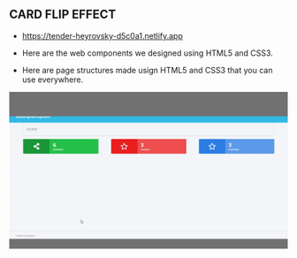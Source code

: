 ## CARD FLIP EFFECT

-  https://tender-heyrovsky-d5c0a1.netlify.app

-  Here are the web components we designed using HTML5 and CSS3. 

-  Here are page structures made usign HTML5 and CSS3 that you can use everywhere.


![gif](https://raw.githubusercontent.com/yhekim/HTML5-and-CSS3-Components-Examples/main/css.gif)
